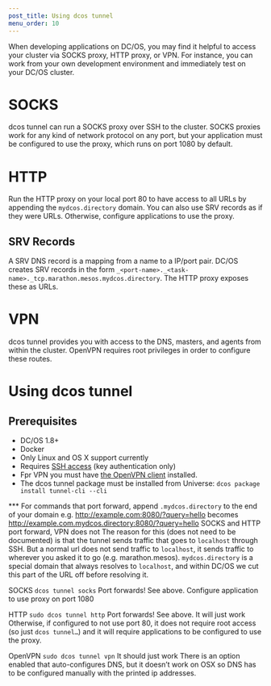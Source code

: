 ```yaml
---
post_title: Using dcos tunnel
menu_order: 10
---
```


When developing applications on DC/OS, you may find it helpful to access your cluster via SOCKS proxy, HTTP proxy, or VPN. For instance, you can work from your own development environment and immediately test on your DC/OS cluster.

# SOCKS
dcos tunnel can run a SOCKS proxy over SSH to the cluster. SOCKS proxies work for any kind of network protocol on any port, but your application must be configured to use the proxy, which runs on port 1080 by default. 

# HTTP
Run the HTTP proxy on your local port 80 to have access to all URLs by appending the `mydcos.directory` domain. You can also use SRV records as if they were URLs. Otherwise, configure applications to use the proxy. <!-- ?? -->

## SRV Records
A SRV DNS record is a mapping from a name to a IP/port pair. DC/OS creates SRV records in the form `_<port-name>._<task-name>._tcp.marathon.mesos.mydcos.directory`. The HTTP proxy exposes these as URLs.

# VPN
dcos tunnel provides you with access to the DNS, masters, and agents from within the cluster. OpenVPN requires root privileges in order to configure these routes.

# Using dcos tunnel

## Prerequisites
* DC/OS 1.8+
* Docker
* Only Linux and OS X support currently
* Requires [SSH access](/1.8/administration/access-node/sshcluster/) (key authentication only)
* Fpr VPN you must have [the OpenVPN client](https://openvpn.net/index.php/open-source/downloads.html) installed.
* The dcos tunnel package must be installed from Universe: `dcos package install tunnel-cli --cli`


*** For commands that port forward, append `.mydcos.directory` to the end of your domain
e.g. http://example.com:8080/?query=hello becomes http://example.com.mydcos.directory:8080/?query=hello
SOCKS and HTTP port forward, VPN does not
The reason for this (does not need to be documented) is that the tunnel sends traffic that goes to `localhost` through SSH. But a normal url does not send traffic to `localhost`, it sends traffic to wherever you asked it to go (e.g. marathon.mesos). `mydcos.directory` is a special domain that always resolves to `localhost`, and within DC/OS we cut this part of the URL off before resolving it.

SOCKS
`dcos tunnel socks`
Port forwards! See above.
Configure application to use proxy on port 1080

HTTP
`sudo dcos tunnel http`
Port forwards! See above.
It will just work
Otherwise, if configured to not use port 80, it does not require root access (so just `dcos tunnel…`) and it will require applications to be configured to use the proxy.

OpenVPN
`sudo dcos tunnel vpn`
It should just work
There is an option enabled that auto-configures DNS, but it doesn’t work on OSX so DNS has to be configured manually with the printed ip addresses.
